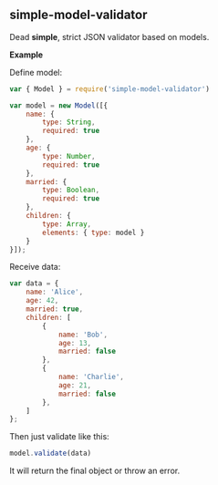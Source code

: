 ## simple-model-validator
Dead **simple**, strict JSON validator based on models.

**Example**

Define model:
```javascript
var { Model } = require('simple-model-validator')

var model = new Model([{  
    name: { 
        type: String, 
        required: true 
    },  
    age: { 
        type: Number, 
        required: true 
    },  
    married: { 
        type: Boolean, 
        required: true 
    },  
    children: {  
        type: Array,  
        elements: { type: model }  
    }  
}]);
```
   Receive data:
   
```javascript
var data = {  
    name: 'Alice',  
    age: 42,  
    married: true,  
    children: [  
        {  
            name: 'Bob',  
            age: 13,  
            married: false  
        },  
        {  
            name: 'Charlie',  
            age: 21,  
            married: false  
        },  
    ]  
};
```

Then just validate like this:
```javascript
model.validate(data)
```

It will return the final object or throw an error.